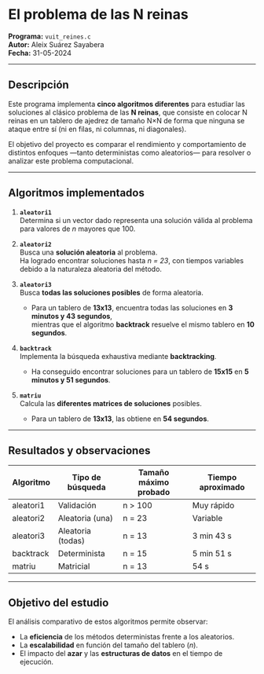 # El problema de las N reinas

**Programa:** `vuit_reines.c`  
**Autor:** Aleix Suárez Sayabera  
**Fecha:** 31-05-2024  

---

## Descripción

Este programa implementa **cinco algoritmos diferentes** para estudiar las soluciones al clásico problema de las **N reinas**, que consiste en colocar N reinas en un tablero de ajedrez de tamaño N×N de forma que ninguna se ataque entre sí (ni en filas, ni columnas, ni diagonales).

El objetivo del proyecto es comparar el rendimiento y comportamiento de distintos enfoques —tanto deterministas como aleatorios— para resolver o analizar este problema computacional.

---

## Algoritmos implementados

1. **`aleatori1`**  
   Determina si un vector dado representa una solución válida al problema para valores de *n* mayores que 100.

2. **`aleatori2`**  
   Busca una **solución aleatoria** al problema.  
   Ha logrado encontrar soluciones hasta *n = 23*, con tiempos variables debido a la naturaleza aleatoria del método.

3. **`aleatori3`**  
   Busca **todas las soluciones posibles** de forma aleatoria.  
   - Para un tablero de **13x13**, encuentra todas las soluciones en **3 minutos y 43 segundos**,  
     mientras que el algoritmo **backtrack** resuelve el mismo tablero en **10 segundos**.

4. **`backtrack`**  
   Implementa la búsqueda exhaustiva mediante **backtracking**.  
   - Ha conseguido encontrar soluciones para un tablero de **15x15** en **5 minutos y 51 segundos**.

5. **`matriu`**  
   Calcula las **diferentes matrices de soluciones** posibles.  
   - Para un tablero de **13x13**, las obtiene en **54 segundos**.

---

## Resultados y observaciones

| Algoritmo  | Tipo de búsqueda | Tamaño máximo probado | Tiempo aproximado |
|-------------|------------------|------------------------|--------------------|
| aleatori1   | Validación       | n > 100                | Muy rápido         |
| aleatori2   | Aleatoria (una)  | n = 23                 | Variable           |
| aleatori3   | Aleatoria (todas)| n = 13                 | 3 min 43 s         |
| backtrack   | Determinista     | n = 15                 | 5 min 51 s         |
| matriu      | Matricial        | n = 13                 | 54 s               |

---

## Objetivo del estudio

El análisis comparativo de estos algoritmos permite observar:
- La **eficiencia** de los métodos deterministas frente a los aleatorios.  
- La **escalabilidad** en función del tamaño del tablero (*n*).  
- El impacto del **azar** y las **estructuras de datos** en el tiempo de ejecución.  

